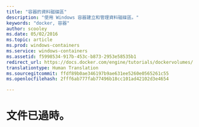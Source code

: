 ```yaml
---
title: "容器的資料磁碟區"
description: "使用 Windows 容器建立和管理資料磁碟區。"
keywords: "docker, 容器"
author: scooley
ms.date: 05/02/2016
ms.topic: article
ms.prod: windows-containers
ms.service: windows-containers
ms.assetid: f5998534-917b-453c-b873-2953e58535b1
redirect_url: https://docs.docker.com/engine/tutorials/dockervolumes/
translationtype: Human Translation
ms.sourcegitcommit: ffdf89b0ae346197b9ae631ee5260e0565261c55
ms.openlocfilehash: 2fff6ab777fab77496b18cc101ad42102d3e4654

---
```


# 文件已過時。


<!--HONumber=Oct16_HO4-->


